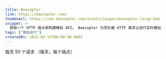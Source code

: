 ```yaml
---
title: Beeceptor
link: https://beeceptor.com/
thumbnail: https://cdn.beeceptor.com/assets/images/beeceptor-large-bee.png
snippet: >-
  获取一个 HTTP 端点来构建模拟 API。 Beeceptor 为您拦截 HTTP 请求以进行实时模拟。创建规则以模拟缓慢的 API。
tags: ["模拟API"]
createdAt: 2022-04-12T00:00:00.000Z
---
```

每天 50 个请求
（每天，每个端点）
